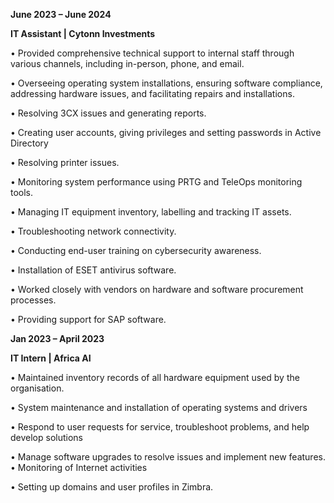 


**June 2023 – June 2024**

**IT Assistant | Cytonn Investments**

• Provided comprehensive technical support to internal staff through various channels, including in-person, phone, and email.

• Overseeing operating system installations, ensuring software compliance, addressing hardware issues, and facilitating repairs and installations.

• Resolving 3CX issues and generating reports.

• Creating user accounts, giving privileges and setting passwords in Active Directory

• Resolving printer issues.

• Monitoring system performance using PRTG and TeleOps monitoring tools.

• Managing IT equipment inventory, labelling and tracking IT assets.

• Troubleshooting network connectivity.

• Conducting end-user training on cybersecurity awareness.

• Installation of ESET antivirus software.

• Worked closely with vendors on hardware and software procurement processes.

• Providing support for SAP software.





**Jan 2023 – April 2023**

**IT Intern | Africa AI**

• Maintained inventory records of all hardware equipment used by the organisation.

• System maintenance and installation of operating systems and drivers

• Respond to user requests for service, troubleshoot problems, and help develop solutions

• Manage software upgrades to resolve issues and implement new features.
• Monitoring of Internet activities

• Setting up domains and user profiles in Zimbra.

